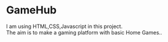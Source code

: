 # GameHub
I am using HTML,CSS,Javascript in this project.
<br>
The aim is to make a gaming platform with basic Home Games..
